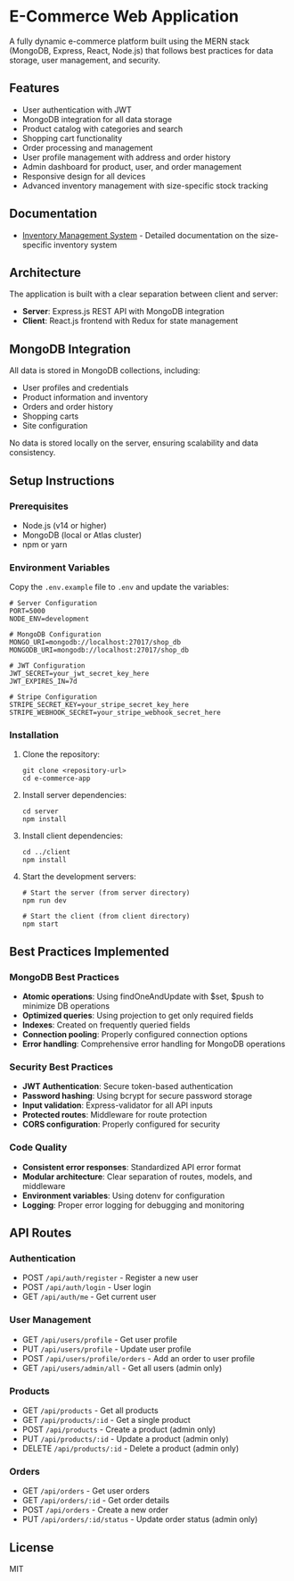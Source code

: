 # E-Commerce Web Application

A fully dynamic e-commerce platform built using the MERN stack (MongoDB, Express, React, Node.js) that follows best practices for data storage, user management, and security.

## Features

- User authentication with JWT
- MongoDB integration for all data storage
- Product catalog with categories and search
- Shopping cart functionality
- Order processing and management
- User profile management with address and order history
- Admin dashboard for product, user, and order management
- Responsive design for all devices
- Advanced inventory management with size-specific stock tracking

## Documentation

- [Inventory Management System](docs/InventoryManagement.md) - Detailed documentation on the size-specific inventory system

## Architecture

The application is built with a clear separation between client and server:

- **Server**: Express.js REST API with MongoDB integration
- **Client**: React.js frontend with Redux for state management

## MongoDB Integration

All data is stored in MongoDB collections, including:

- User profiles and credentials
- Product information and inventory
- Orders and order history
- Shopping carts
- Site configuration

No data is stored locally on the server, ensuring scalability and data consistency.

## Setup Instructions

### Prerequisites

- Node.js (v14 or higher)
- MongoDB (local or Atlas cluster)
- npm or yarn

### Environment Variables

Copy the `.env.example` file to `.env` and update the variables:

```
# Server Configuration
PORT=5000
NODE_ENV=development

# MongoDB Configuration
MONGO_URI=mongodb://localhost:27017/shop_db
MONGODB_URI=mongodb://localhost:27017/shop_db

# JWT Configuration
JWT_SECRET=your_jwt_secret_key_here
JWT_EXPIRES_IN=7d

# Stripe Configuration
STRIPE_SECRET_KEY=your_stripe_secret_key_here
STRIPE_WEBHOOK_SECRET=your_stripe_webhook_secret_here
```

### Installation

1. Clone the repository:
   ```
   git clone <repository-url>
   cd e-commerce-app
   ```

2. Install server dependencies:
   ```
   cd server
   npm install
   ```

3. Install client dependencies:
   ```
   cd ../client
   npm install
   ```

4. Start the development servers:
   ```
   # Start the server (from server directory)
   npm run dev
   
   # Start the client (from client directory)
   npm start
   ```

## Best Practices Implemented

### MongoDB Best Practices

- **Atomic operations**: Using findOneAndUpdate with $set, $push to minimize DB operations
- **Optimized queries**: Using projection to get only required fields
- **Indexes**: Created on frequently queried fields
- **Connection pooling**: Properly configured connection options
- **Error handling**: Comprehensive error handling for MongoDB operations

### Security Best Practices

- **JWT Authentication**: Secure token-based authentication
- **Password hashing**: Using bcrypt for secure password storage
- **Input validation**: Express-validator for all API inputs
- **Protected routes**: Middleware for route protection
- **CORS configuration**: Properly configured for security

### Code Quality

- **Consistent error responses**: Standardized API error format
- **Modular architecture**: Clear separation of routes, models, and middleware
- **Environment variables**: Using dotenv for configuration
- **Logging**: Proper error logging for debugging and monitoring

## API Routes

### Authentication
- POST `/api/auth/register` - Register a new user
- POST `/api/auth/login` - User login
- GET `/api/auth/me` - Get current user

### User Management
- GET `/api/users/profile` - Get user profile
- PUT `/api/users/profile` - Update user profile
- POST `/api/users/profile/orders` - Add an order to user profile
- GET `/api/users/admin/all` - Get all users (admin only)

### Products
- GET `/api/products` - Get all products
- GET `/api/products/:id` - Get a single product
- POST `/api/products` - Create a product (admin only)
- PUT `/api/products/:id` - Update a product (admin only)
- DELETE `/api/products/:id` - Delete a product (admin only)

### Orders
- GET `/api/orders` - Get user orders
- GET `/api/orders/:id` - Get order details
- POST `/api/orders` - Create a new order
- PUT `/api/orders/:id/status` - Update order status (admin only)

## License

MIT
